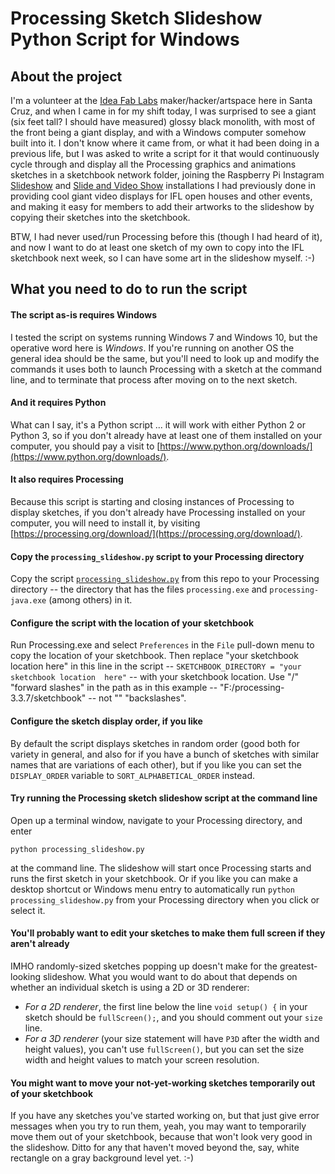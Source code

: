 # Processing Sketch Slideshow Python Script for Windows

## About the project

I'm a volunteer at the [Idea Fab Labs](https://santacruz.ideafablabs.com/) maker/hacker/artspace here in Santa Cruz, 
and when I came in for my shift today, I was surprised to see a giant (six feet tall? I should have measured) glossy 
black monolith, with most of the front being a giant display, and with a Windows computer somehow built into it. I 
don't know where it came from, or what it had been doing in a previous life, but I was asked to write a script for it 
that would continuously cycle through and display all the Processing graphics and animations sketches in a sketchbook 
network folder, joining the Raspberry Pi Instagram [Slideshow](https://github.com/tachyonlabs/raspberry_pi_instagram_slideshow) 
and [Slide and Video Show](https://github.com/tachyonlabs/raspberry_pi_slide_and_video_show) installations I had 
previously done in providing cool giant video displays for IFL open houses and other events, and making it easy for 
members to add their artworks to the slideshow by copying their sketches into the sketchbook.

BTW, I had never used/run Processing before this (though I had heard of it), and now I want to do at least one sketch 
of my own to copy into the IFL sketchbook next week, so I can have some art in the slideshow myself. :-)

## What you need to do to run the script

#### The script as-is requires Windows
I tested the script on systems running Windows 7 and Windows 10, but the operative word here is *Windows*. If 
you're running on another OS the general idea should be the same, but you'll need to look up and modify the commands 
it uses both to launch Processing with a sketch at the command line, and to terminate that process after moving on to 
the next sketch.

#### And it requires Python 
What can I say, it's a Python script ... it will work with either Python 2 or Python 3, so if you don't already have 
at least one of them installed on your computer, you should pay a visit to 
[https://www.python.org/downloads/](https://www.python.org/downloads/).

#### It also requires Processing
Because this script is starting and closing instances of Processing to display sketches, if you don't already have 
Processing installed on your computer, you will need to install it, by visiting 
[https://processing.org/download/](https://processing.org/download/). 

#### Copy the `processing_slideshow.py` script to your Processing directory
Copy the script [`processing_slideshow.py`](https://github.com/tachyonlabs/Processing-Sketch-Slideshow-Python-Script-for-Windows/blob/master/processing_slideshow.py) from this repo to your Processing directory -- the directory that has the files 
`processing.exe` and `processing-java.exe` (among others) in it.

#### Configure the script with the location of your sketchbook
Run Processing.exe and select `Preferences` in the `File` pull-down menu to copy the location of your sketchbook. Then 
replace "your sketchbook location here" in this line in the script -- `SKETCHBOOK_DIRECTORY = "your sketchbook location 
here"` -- with your sketchbook location. Use "/" "forward slashes" in the path as in this example -- 
"F:/processing-3.3.7/sketchbook" -- not "\" "backslashes".

#### Configure the sketch display order, if you like
By default the script displays sketches in random order (good both for variety in general, and also for if you have a 
bunch of sketches with similar names that are variations of each other), but if you like you can set the 
`DISPLAY_ORDER` variable to `SORT_ALPHABETICAL_ORDER` instead.

#### Try running the Processing sketch slideshow script at the command line
Open up a terminal window, navigate to your Processing directory, and enter
```
python processing_slideshow.py
```
at the command line. The slideshow will start once Processing starts and runs the first sketch in your sketchbook. Or if 
you like you can make a desktop shortcut or Windows menu entry to automatically run `python processing_slideshow.py` 
from your Processing directory when you click or select it.

#### You'll probably want to edit your sketches to make them full screen if they aren't already
IMHO randomly-sized sketches popping up doesn't make for the greatest-looking slideshow. What you would want to do 
about that depends on whether an individual sketch is using a 2D or 3D renderer:
* *For a 2D renderer*, the first line below the line `void setup() {` in your sketch should be `fullScreen();`, and you 
should comment out your `size` line.
* *For a 3D renderer* (your size statement will have `P3D` after the width and height values), you can't use 
`fullScreen()`, but you can set the size width and height values to match your screen resolution.

#### You might want to move your not-yet-working sketches temporarily out of your sketchbook
If you have any sketches you've started working on, but that just give error messages when you try to run them, yeah, 
you may want to temporarily move them out of your sketchbook, because that won't look very good in the slideshow. 
Ditto for any that haven't moved beyond the, say, white rectangle on a gray background level yet. :-) 
